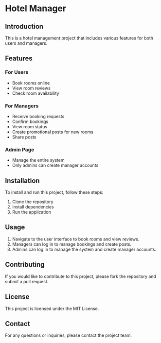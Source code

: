 # Hotel Manager

## Introduction

This is a hotel management project that includes various features for both users and managers.

## Features

### For Users

- Book rooms online
- View room reviews
- Check room availability

### For Managers

- Receive booking requests
- Confirm bookings
- View room status
- Create promotional posts for new rooms
- Share posts

### Admin Page

- Manage the entire system
- Only admins can create manager accounts

## Installation

To install and run this project, follow these steps:

1. Clone the repository
2. Install dependencies
3. Run the application

## Usage

1. Navigate to the user interface to book rooms and view reviews.
2. Managers can log in to manage bookings and create posts.
3. Admins can log in to manage the system and create manager accounts.

## Contributing

If you would like to contribute to this project, please fork the repository and submit a pull request.

## License

This project is licensed under the MIT License.

## Contact

For any questions or inquiries, please contact the project team.
